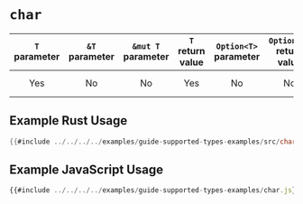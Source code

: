 # `char`

| `T` parameter | `&T` parameter | `&mut T` parameter | `T` return value | `Option<T>` parameter | `Option<T>` return value | JavaScript representation |
|:---:|:---:|:---:|:---:|:---:|:---:|:---:|
| Yes | No | No | Yes | No | No | A JavaScript string value |

## Example Rust Usage

```rust
{{#include ../../../../examples/guide-supported-types-examples/src/char.rs}}
```

## Example JavaScript Usage

```js
{{#include ../../../../examples/guide-supported-types-examples/char.js}}
```
